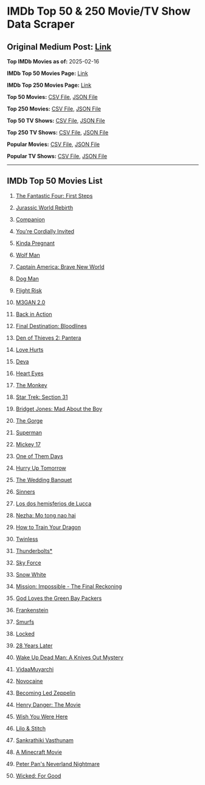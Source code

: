 # IMDb Top 50 & 250 Movie/TV Show Data Scraper

## Original Medium Post: [Link](https://medium.com/@nishantsahoo/which-movie-should-i-watch-5c83a3c0f5b1)

**Top IMDb Movies as of:** 2025-02-16

**IMDb Top 50 Movies Page:** [Link](https://www.imdb.com/search/title/?title_type=feature&release_date=2025-01-01,2025-12-31)

**IMDb Top 250 Movies Page:** [Link](https://www.imdb.com/chart/top/)

**Top 50 Movies:** [CSV File](/data/top50/movies.csv), [JSON File](/data/top50/movies.json)

**Top 250 Movies:** [CSV File](/data/top250/movies.csv), [JSON File](/data/top250/movies.json)

**Top 50 TV Shows:** [CSV File](/data/top50/shows.csv), [JSON File](/data/top50/shows.json)

**Top 250 TV Shows:** [CSV File](/data/top250/shows.csv), [JSON File](/data/top250/shows.json)

**Popular Movies:** [CSV File](/data/popular/movies.csv), [JSON File](/data/popular/movies.json)

**Popular TV Shows:** [CSV File](/data/popular/shows.csv), [JSON File](/data/popular/shows.json)

---

## IMDb Top 50 Movies List

1. [The Fantastic Four: First Steps](https://www.imdb.com/title/tt10676052/)

2. [Jurassic World Rebirth](https://www.imdb.com/title/tt31036941/)

3. [Companion](https://www.imdb.com/title/tt26584495/)

4. [You're Cordially Invited](https://www.imdb.com/title/tt21227864/)

5. [Kinda Pregnant](https://www.imdb.com/title/tt30253036/)

6. [Wolf Man](https://www.imdb.com/title/tt4216984/)

7. [Captain America: Brave New World](https://www.imdb.com/title/tt14513804/)

8. [Dog Man](https://www.imdb.com/title/tt10954718/)

9. [Flight Risk](https://www.imdb.com/title/tt10078772/)

10. [M3GAN 2.0](https://www.imdb.com/title/tt26342662/)

11. [Back in Action](https://www.imdb.com/title/tt21191806/)

12. [Final Destination: Bloodlines](https://www.imdb.com/title/tt9619824/)

13. [Den of Thieves 2: Pantera](https://www.imdb.com/title/tt8008948/)

14. [Love Hurts](https://www.imdb.com/title/tt30788842/)

15. [Deva](https://www.imdb.com/title/tt27852049/)

16. [Heart Eyes](https://www.imdb.com/title/tt32558992/)

17. [The Monkey](https://www.imdb.com/title/tt27714946/)

18. [Star Trek: Section 31](https://www.imdb.com/title/tt9603060/)

19. [Bridget Jones: Mad About the Boy](https://www.imdb.com/title/tt32063050/)

20. [The Gorge](https://www.imdb.com/title/tt13654226/)

21. [Superman](https://www.imdb.com/title/tt5950044/)

22. [Mickey 17](https://www.imdb.com/title/tt12299608/)

23. [One of Them Days](https://www.imdb.com/title/tt32221196/)

24. [Hurry Up Tomorrow](https://www.imdb.com/title/tt26927452/)

25. [The Wedding Banquet](https://www.imdb.com/title/tt32214413/)

26. [Sinners](https://www.imdb.com/title/tt31193180/)

27. [Los dos hemisferios de Lucca](https://www.imdb.com/title/tt28657879/)

28. [Nezha: Mo tong nao hai](https://www.imdb.com/title/tt34956443/)

29. [How to Train Your Dragon](https://www.imdb.com/title/tt26743210/)

30. [Twinless](https://www.imdb.com/title/tt31322753/)

31. [Thunderbolts\*](https://www.imdb.com/title/tt20969586/)

32. [Sky Force](https://www.imdb.com/title/tt27056066/)

33. [Snow White](https://www.imdb.com/title/tt6208148/)

34. [Mission: Impossible - The Final Reckoning](https://www.imdb.com/title/tt9603208/)

35. [God Loves the Green Bay Packers](https://www.imdb.com/title/tt15143042/)

36. [Frankenstein](https://www.imdb.com/title/tt1312221/)

37. [Smurfs](https://www.imdb.com/title/tt18069420/)

38. [Locked](https://www.imdb.com/title/tt26671996/)

39. [28 Years Later](https://www.imdb.com/title/tt10548174/)

40. [Wake Up Dead Man: A Knives Out Mystery](https://www.imdb.com/title/tt14364480/)

41. [VidaaMuyarchi](https://www.imdb.com/title/tt18926098/)

42. [Novocaine](https://www.imdb.com/title/tt29603959/)

43. [Becoming Led Zeppelin](https://www.imdb.com/title/tt10365912/)

44. [Henry Danger: The Movie](https://www.imdb.com/title/tt7787524/)

45. [Wish You Were Here](https://www.imdb.com/title/tt14893438/)

46. [Lilo & Stitch](https://www.imdb.com/title/tt11655566/)

47. [Sankrathiki Vasthunam](https://www.imdb.com/title/tt31226981/)

48. [A Minecraft Movie](https://www.imdb.com/title/tt3566834/)

49. [Peter Pan's Neverland Nightmare](https://www.imdb.com/title/tt21955520/)

50. [Wicked: For Good](https://www.imdb.com/title/tt19847976/)
